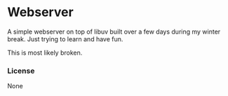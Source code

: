 Webserver
=========

A simple webserver on top of libuv built over a few days during my winter break.
Just trying to learn and have fun.


This is most likely broken.


### License

None